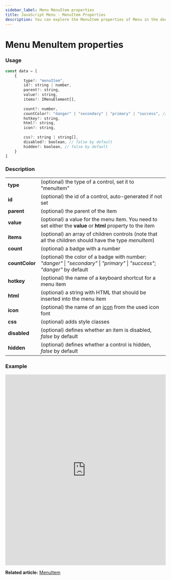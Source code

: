 ```yaml
---
sidebar_label: Menu MenuItem properties
title: JavaScript Menu - MenuItem Properties 
description: You can explore the MenuItem properties of Menu in the documentation of the DHTMLX JavaScript UI library. Browse developer guides and API reference, try out code examples and live demos, and download a free 30-day evaluation version of DHTMLX Suite.
---
```


# Menu MenuItem properties

### Usage

~~~js
const data = [
    {
        type?: "menuItem",
        id?: string | number,
        parent?: string,
        value?: string,
        items?: IMenuElement[],
    
        count?: number,
        countColor?: "danger" | "secondary" | "primary" | "success", // "danger" by default
        hotkey?: string,
        html?: string,
        icon?: string,
        
        css?: string | string[],
        disabled?: boolean, // false by default
        hidden?: boolean, // false by default
    }
]
~~~

### Description

<table>
    <tbody>
        <tr>
            <td><b>type</b></td>
            <td>(optional) the type of a control, set it to "menuItem"</td>
        </tr>
        <tr>
            <td><b>id</b></td>
            <td>(optional) the id of a control, auto-generated if not set</td>
        </tr>
        <tr>
            <td><b>parent</b></td>
            <td>(optional) the parent of the item</td>
        </tr>
        <tr>
            <td><b>value</b></td>
            <td>(optional) a value for the menu item. You need to set either the <b>value</b> or <b>html</b> property to the item</td>
        </tr>
        <tr>
            <td><b>items</b></td>
            <td>(optional) an array of children controls (note that all the children should have the type <i>menuItem</i>)</td>
        </tr>
        <tr>
            <td><b>count</b></td>
            <td>(optional) a badge with a number</td>
        </tr>
        <tr>
            <td><b>countColor</b></td>
            <td>(optional) the color of a badge with number: <i>"danger"</i> | <i>"secondary"</i> | <i>"primary"</i> | <i>"success"</i>; <i>"danger"</i> by default </td>
        </tr>
        <tr>
            <td><b>hotkey</b></td>
            <td>(optional) the name of a keyboard shortcut for a menu item</td>
        </tr>
        <tr>
            <td><b>html</b></td>
            <td>(optional) a string with HTML that should be inserted into the menu item</td>
        </tr>
        <tr>
            <td><b>icon</b></td>
            <td>(optional) the name of an <a href="../../customization">icon</a> from the used icon font</td>
        </tr>
        <tr>
            <td><b>css</b></td>
            <td>(optional) adds style classes</td>
        </tr>
        <tr>
            <td><b>disabled</b></td>
            <td>(optional) defines whether an item is disabled, <i>false</i> by default</td>
        </tr>
        <tr>
            <td><b>hidden</b></td>
            <td>(optional) defines whether a control is hidden, <i>false</i> by default</td>
        </tr>
    </tbody>
</table>

### Example

<iframe src="https://snippet.dhtmlx.com/qkxeer2h?mode=js" frameborder="0" class="snippet_iframe" width="100%" height="600"></iframe>

**Related article:** [MenuItem](menu/configuring_menu_items.md#menuitem)